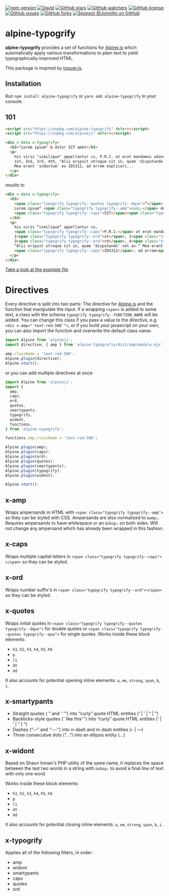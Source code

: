 [![npm version]][npm] [![David]][david-dm] [![GitHub stars]][stargazers] [![GitHub watchers]][subscription] [![GitHub license]][license] [![GitHub issues]][issues] [![GitHub forks]][network] [![Sponsor @Jonnitto on GitHub]][sponsor]

# alpine-typogrify

**alpine-typogrify** provides a set of functions for [Alpine.js] which automatically apply various transformations to plain text to yield
typographically-improved HTML.

This package is inspired by [typogr.js].

## Installation

Run `npm install alpine-typogrify` or `yarn add alpine-typogrify` in your console.

## 101

```html
<script src="https://unpkg.com/alpine-typogrify" defer></script>
<script src="https://unpkg.com/alpinejs" defer></script>

<div x-data x-typogrify>
  <h3>"Lorem ipsum" & dolor SIT amet</h3>
  <p>
    his viris "similique" appellantur cu, P.R.I. at erat mandamus adversarium.
    1st, 2nd, 3rd, 4th, "Alii eripuit utroque sit in, quem 'disputando' vel ex."
    Mea erant 'indoctum' ex IDS312, ad errem explicari...
  </p>
</div>
```

results to

```html
<div x-data x-typogrify>
  <h3>
    <span class="typogrify typogrify--quotes typogrify--dquo">“</span>
    Lorem ipsum” <span class="typogrify typogrify--amp">&amp;</span> dolor
    <span class="typogrify typogrify--caps">SIT</span><span class="typogrify typogrify--widont">&nbsp;</span>amet
  </h3>
  <p>
    his viris “similique” appellantur cu,
    <span class="typogrify typogrify--caps">P.R.I.</span> at erat mandamus adversarium. 
    1<span class="typogrify typogrify--ord">st</span>, 2<span class="typogrify typogrify--ord">nd</span>, 
    3<span class="typogrify typogrify--ord">rd</span>, 4<span class="typogrify typogrify--ord">th</span>, 
    “Alii eripuit utroque sit in, quem ‘disputando’ vel ex.” Mea erant ‘indoctum’ ex 
    <span class="typogrify typogrify--caps">IDS312</span>, ad errem<span class="typogrify typogrify--widont">&nbsp;</span>explicari…
  </p>
</div>
```

[Take a look at the example file]

# Directives

Every directive is split into two parts: The directive for [Alpine.js] and the function that manipulate the input. If a wrapping `<span>` is added to some text, a class with the schema `typogrify typogrify--FUNCTION_NAME` will be added. You can change this class if you pass a value to the directive, e.g. `<div x-amp="'text-red-500'">`, or if you build your javascript on your own, you can also import the function and overwrite the default class name:

```js
import Alpine from 'alpinejs';
import directive, { amp } from 'alpine-typografiy/dist/amp/module.mjs';

amp.className = 'text-red-500';
Alpine.plugin(directive);
Alpine.start();
```

or you can add multiple directives at once:

```js
import Alpine from 'alpinejs';
import {
  amp,
  caps,
  ord,
  quotes,
  smartypants,
  typogrify,
  widont,
  functions,
} from 'alpine-typogrify';

functions.amp.className = 'text-red-500';

Alpine.plugin(amp);
Alpine.plugin(caps);
Alpine.plugin(ord);
Alpine.plugin(quotes);
Alpine.plugin(smartypants);
Alpine.plugin(typogrify);
Alpine.plugin(widont);

Alpine.start();
```

## x-amp

Wraps ampersands in HTML with `<span class="typogrify typogrify--amp">` so they can be styled with CSS. Ampersands are also normalized to `&amp;`. Requires ampersands to have whitespace or an `&nbsp;` on both sides. Will not change any ampersand which has already been wrapped in this fashion.

## x-caps

Wraps multiple capital letters in `<span class="typogrify typogrify--caps"></span>` so they can be styled.

## x-ord

Wraps number suffix's in `<span class="typogrify typogrify--ord"></span>` so they can be styled.

## x-quotes

Wraps initial quotes in `<span class="typogrify typogrify--quotes typogrify--dquo">` for double quotes or `<span class="typogrify typogrify--quotes typogrify--quo">` for single quotes. Works inside these block elements:

- `h1`, `h2`, `h3`, `h4`, `h5`, `h6`
- `p`
- `li`
- `dt`
- `dd`

It also accounts for potential opening inline elements: `a`, `em`,
`strong`, `span`, `b`, `i`.

## x-smartypants

- Straight quotes ( " and ' '") into “curly” quote HTML entities (&lsquo; | &rsquo; | &ldquo; | &rdquo;)
- Backticks-style quotes (``like this''') into “curly” quote HTML entities (&lsquo; | &rsquo; | &ldquo; | &rdquo;)
- Dashes (“--” and “---”) into n-dash and m-dash entities (&ndash; | &mdash;)
- Three consecutive dots (“...”) into an ellipsis entity (&hellip;)

## x-widont

Based on Shaun Inman's PHP utility of the same name, it replaces the
space between the last two words in a string with `&nbsp;` to avoid
a final line of text with only one word.

Works inside these block elements:

- `h1`, `h2`, `h3`, `h4`, `h5`, `h6`
- `p`
- `li`
- `dt`
- `dd`

It also accounts for potential closing inline elements: `a`, `em`,
`strong`, `span`, `b`, `i`.

## x-typogrify

Applies all of the following filters, in order:

- amp
- widont
- smartypants
- caps
- quotes
- ord

[npm version]: https://img.shields.io/npm/v/alpine-typogrify
[npm]: https://www.npmjs.com/package/alpine-typogrify
[david]: https://img.shields.io/david/dev/Jonnitto/alpine-typogrify?logo=npm
[david-dm]: https://david-dm.org/Jonnitto/alpine-typogrify?type=dev
[github issues]: https://img.shields.io/github/issues/Jonnitto/alpine-typogrify
[issues]: https://github.com/Jonnitto/alpine-typogrify/issues
[github forks]: https://img.shields.io/github/forks/Jonnitto/alpine-typogrify
[network]: https://github.com/Jonnitto/alpine-typogrify/network
[github stars]: https://img.shields.io/github/stars/Jonnitto/alpine-typogrify
[stargazers]: https://github.com/Jonnitto/alpine-typogrify/stargazers
[github license]: https://img.shields.io/github/license/Jonnitto/alpine-typogrify
[license]: LICENSE
[sponsor @jonnitto on github]: https://img.shields.io/badge/sponsor-Support%20this%20package-informational
[sponsor]: https://github.com/sponsors/jonnitto
[github watchers]: https://img.shields.io/github/watchers/Jonnitto/alpine-typogrify.svg
[subscription]: https://github.com/Jonnitto/alpine-typogrify/subscription
[alpine.js]: https://alpinejs.dev
[typogr.js]: https://github.com/ekalinin/typogr.js/
[take a look at the example file]: example.html
